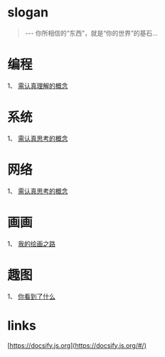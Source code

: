 # slogan

> --- 你所相信的“东西”，就是“你的世界”的基石...

# 编程
1、 [需认真理解的概念](/coding/)

# 系统
1、 [需认真思考的概念](/system/)

# 网络
1、 [需认真思考的概念](/network/)

# 画画
1、 [我的绘画之路](/draw/)
   
# 趣图
1、 [你看到了什么](/qu_img/tizi)


# links
[https://docsify.js.org](https://docsify.js.org/#/)